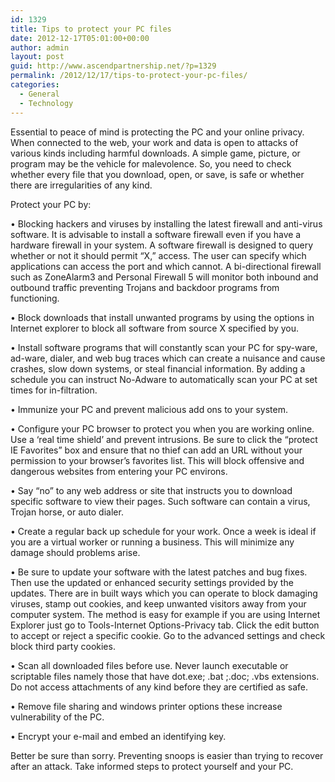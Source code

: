 ```yaml
---
id: 1329
title: Tips to protect your PC files
date: 2012-12-17T05:01:00+00:00
author: admin
layout: post
guid: http://www.ascendpartnership.net/?p=1329
permalink: /2012/12/17/tips-to-protect-your-pc-files/
categories:
  - General
  - Technology
---
```

Essential to peace of mind is protecting the PC and your online privacy. When connected to the web, your work and data is open to attacks of various kinds including harmful downloads. A simple game, picture, or program may be the vehicle for malevolence. So, you need to check whether every file that you download, open, or save, is safe or whether there are irregularities of any kind.

Protect your PC by:

• Blocking hackers and viruses by installing the latest firewall and anti-virus software. It is advisable to install a software firewall even if you have a hardware firewall in your system. A software firewall is designed to query whether or not it should permit “X,” access. The user can specify which applications can access the port and which cannot. A bi-directional firewall such as ZoneAlarm3 and Personal Firewall 5 will monitor both inbound and outbound traffic preventing Trojans and backdoor programs from functioning.

• Block downloads that install unwanted programs by using the options in Internet explorer to block all software from source X specified by you.

• Install software programs that will constantly scan your PC for spy-ware, ad-ware, dialer, and web bug traces which can create a nuisance and cause crashes, slow down systems, or steal financial information. By adding a schedule you can instruct No-Adware to automatically scan your PC at set times for in-filtration.

• Immunize your PC and prevent malicious add ons to your system.

• Configure your PC browser to protect you when you are working online. Use a ‘real time shield’ and prevent intrusions. Be sure to click the “protect IE Favorites” box and ensure that no thief can add an URL without your permission to your browser’s favorites list. This will block offensive and dangerous websites from entering your PC environs.

• Say “no” to any web address or site that instructs you to download specific software to view their pages. Such software can contain a virus, Trojan horse, or auto dialer.

• Create a regular back up schedule for your work. Once a week is ideal if you are a virtual worker or running a business. This will minimize any damage should problems arise.

• Be sure to update your software with the latest patches and bug fixes. Then use the updated or enhanced security settings provided by the updates. There are in built ways which you can operate to block damaging viruses, stamp out cookies, and keep unwanted visitors away from your computer system. The method is easy for example if you are using Internet Explorer just go to Tools-Internet Options-Privacy tab. Click the edit button to accept or reject a specific cookie. Go to the advanced settings and check block third party cookies.

• Scan all downloaded files before use. Never launch executable or scriptable files namely those that have dot.exe; .bat ;.doc; .vbs extensions. Do not access attachments of any kind before they are certified as safe.

• Remove file sharing and windows printer options these increase vulnerability of the PC.

• Encrypt your e-mail and embed an identifying key.

Better be sure than sorry. Preventing snoops is easier than trying to recover after an attack. Take informed steps to protect yourself and your PC.